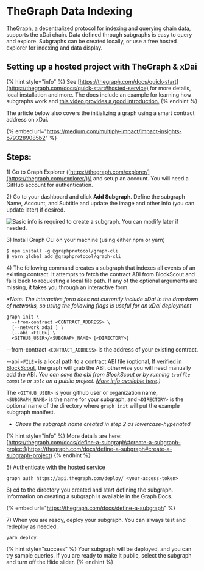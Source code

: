 # TheGraph Data Indexing

[TheGraph](https://thegraph.com/), a decentralized protocol for indexing and querying chain data, supports the xDai chain. Data defined through subgraphs is easy to query and explore. Subgraphs can be created locally, or use a free hosted explorer for indexing and data display. 

## Setting up a hosted project with TheGraph & xDai

{% hint style="info" %}
See [https://thegraph.com/docs/quick-start](https://thegraph.com/docs/quick-start#hosted-service) for more details, local installation and more. The docs include an example for learning how subgraphs work and  [this video provides a good introduction.](https://thegraph.com/hackathons/2019/12)
{% endhint %}

The article below also covers the initializing a graph using a smart contract address on xDai.

{% embed url="https://medium.com/multiply-impact/impact-insights-b793289085b2" %}

## Steps:

1\) Go to Graph Explorer \([https://thegraph.com/explorer/](https://thegraph.com/explorer/)\) and setup an account. You will need a GitHub account for authentication. 

2\) Go to your dashboard and click **Add Subgraph**. Define the subgraph Name, Account, and Subtitle and update the image and other info \(you can update later\) if desired.  


![Basic info is required to create a subgraph. You can modify later if needed.](../../.gitbook/assets/xdai-graph.png)

3\) Install Graph CLI on your machine \(using either npm or yarn\)

```text
$ npm install -g @graphprotocol/graph-cli
$ yarn global add @graphprotocol/graph-cli

```

4\) The following command creates a subgraph that indexes all events of an existing contract. It attempts to fetch the contract ABI from BlockScout and falls back to requesting a local file path. If any of the optional arguments are missing, it takes you through an interactive form.  
  
_\*Note: The interactive form does not currently include xDai in the dropdown of networks, so using the following flags is useful for an xDai deployment_

```text
graph init \
  --from-contract <CONTRACT_ADDRESS> \
  [--network xdai ] \
  [--abi <FILE>] \
  <GITHUB_USER>/<SUBGRAPH_NAME> [<DIRECTORY>]
```

--from-contract `<CONTRACT_ADDRESS>` is the address of your existing contract.

--abi `<FILE>` is a local path to a contract ABI file \(optional, If [verified in BlockScout](https://docs.blockscout.com/for-users/smart-contract-interaction/verifying-a-smart-contract), the graph will grab the ABI, otherwise you will need manually add the ABI. _You can save the abi from BlockScout or by running `truffle compile` or `solc` on a public project._ [_More info available here_](https://thegraph.com/docs/define-a-subgraph#the-subgraph-manifest)_.\)_

The `<GITHUB_USER>` is your github user or organization name, `<SUBGRAPH_NAME>` is the name for your subgraph, and `<DIRECTORY>` is the optional name of the directory where `graph init` will put the example subgraph manifest. 

* _Chose the subgraph name created in step 2 as lowercase-hypenated_ 

{% hint style="info" %}
More details are here: [https://thegraph.com/docs/define-a-subgraph\#create-a-subgraph-project](https://thegraph.com/docs/define-a-subgraph#create-a-subgraph-project)
{% endhint %}

5\)  Authenticate with the hosted service

```text
graph auth https://api.thegraph.com/deploy/ <your-access-token>
```

6\) cd to the directory you created and start defining the subgraph. Information on creating a subgraph is available in the Graph Docs.

{% embed url="https://thegraph.com/docs/define-a-subgraph" %}

7\) When you are ready, deploy your subgraph. You can always test and redeploy as needed. 

```text
yarn deploy
```

{% hint style="success" %}
Your subgraph will be deployed, and you can try sample queries. If you are ready to make it public, select the subgraph and turn off the Hide slider.
{% endhint %}

